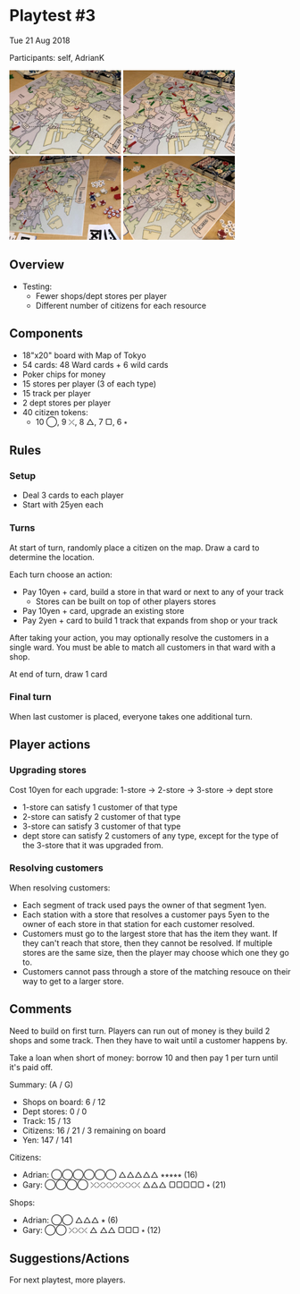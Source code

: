 # Playtest #3

Tue 21 Aug 2018

Participants: self, AdrianK

<img src="images/pt03/pt03-0652.jpg" height="150px"/> <img src="images/pt03/pt03-0653.jpg" height="150px"/> <img src="images/pt03/pt03-0654.jpg" height="150px"/> <img src="images/pt03/pt03-0655.jpg" height="150px"/>

## Overview

* Testing:
	* Fewer shops/dept stores per player
	* Different number of citizens for each resource

## Components

* 18"x20" board with Map of Tokyo
* 54 cards: 48 Ward cards + 6 wild cards
* Poker chips for money
* 15 stores per player (3 of each type)
* 15 track per player
* 2 dept stores per player
* 40 citizen tokens:
	* 10 ◯, 9 ⤫, 8 △, 7 ▢, 6 ⭒

## Rules

### Setup

* Deal 3 cards to each player
* Start with 25yen each

### Turns

At start of turn, randomly place a citizen on the map. Draw a card to determine the location.

Each turn choose an action:

* Pay 10yen + card, build a store in that ward or next to any of your track
	* Stores can be built on top of other players stores
* Pay 10yen + card, upgrade an existing store
* Pay 2yen + card to build 1 track that expands from shop or your track

After taking your action, you may optionally resolve the customers in a single ward. You must be able to match all customers in that ward with a shop.

At end of turn, draw 1 card

### Final turn

When last customer is placed, everyone takes one additional turn.

## Player actions

### Upgrading stores

Cost 10yen for each upgrade: 1-store -> 2-store -> 3-store -> dept store

* 1-store can satisfy 1 customer of that type
* 2-store can satisfy 2 customer of that type
* 3-store can satisfy 3 customer of that type
* dept store can satisfy 2 customers of any type, except for the type of the 3-store that it was upgraded from.

### Resolving customers

When resolving customers:

* Each segment of track used pays the owner of that segment 1yen.
* Each station with a store that resolves a customer pays 5yen to the owner of each store in that station for each customer resolved.
* Customers must go to the largest store that has the item they want. If they can't reach that store, then they cannot be resolved. If multiple stores are the same size, then the player may choose which one they go to.
* Customers cannot pass through a store of the matching resouce on their way to get to a larger store.
 
## Comments

Need to build on first turn. Players can run out of money is they build 2 shops and some track. Then they have to wait until a customer happens by.

Take a loan when short of money: borrow 10 and then pay 1 per turn until it's paid off.

Summary: (A / G)

* Shops on board: 6 / 12
* Dept stores: 0 / 0
* Track: 15 / 13
* Citizens: 16 / 21 / 3 remaining on board
* Yen: 147 / 141

Citizens:

* Adrian: ◯◯◯◯◯◯ △△△△△ ⭒⭒⭒⭒⭒ (16)
* Gary: ◯◯◯◯ ⤫⤫⤫⤫⤫⤫⤫⤫ △△△ ▢▢▢▢▢ ⭒ (21)

Shops:

* Adrian: ◯◯ △△△ ⭒ (6)
* Gary: ◯◯ ⤫⤫⤫ △ △△ ▢▢▢ ⭒ (12)

## Suggestions/Actions

For next playtest, more players.
